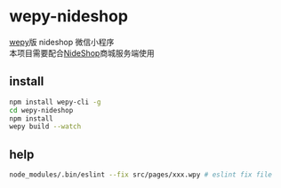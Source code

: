 # wepy-nideshop 
[wepy](https://github.com/wepyjs/wepy)版 nideshop 微信小程序      
本项目需要配合[NideShop](https://github.com/tumobi/nideshop)商城服务端使用

## install
```bash
npm install wepy-cli -g
cd wepy-nideshop
npm install
wepy build --watch
```

## help
```bash
node_modules/.bin/eslint --fix src/pages/xxx.wpy # eslint fix file
```

